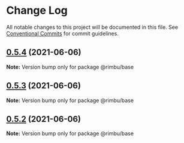 # Change Log

All notable changes to this project will be documented in this file.
See [Conventional Commits](https://conventionalcommits.org) for commit guidelines.

## [0.5.4](https://github.com/rimbu-org/rimbu/compare/@rimbu/base@0.5.3...@rimbu/base@0.5.4) (2021-06-06)

**Note:** Version bump only for package @rimbu/base





## [0.5.3](https://github.com/rimbu-org/rimbu/compare/@rimbu/base@0.5.2...@rimbu/base@0.5.3) (2021-06-06)

**Note:** Version bump only for package @rimbu/base





## [0.5.2](https://github.com/rimbu-org/rimbu/compare/@rimbu/base@0.5.1...@rimbu/base@0.5.2) (2021-06-06)

**Note:** Version bump only for package @rimbu/base
